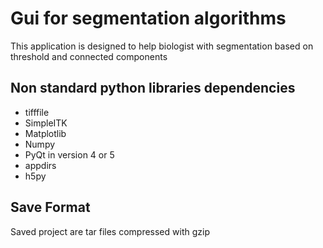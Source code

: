 # Gui for segmentation algorithms

This application is designed to help biologist with segmentation 
based on threshold and connected components 


## Non standard python libraries dependencies
* tifffile
* SimpleITK
* Matplotlib
* Numpy
* PyQt in version 4 or 5
* appdirs
* h5py


## Save Format
Saved project are tar files compressed with gzip  
